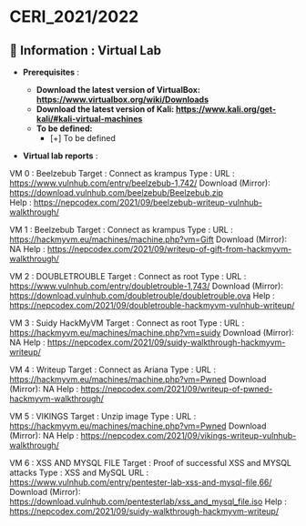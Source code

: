 # CERI_2021/2022

## 📢 Information : Virtual Lab

* **Prerequisites** :
    * **Download the latest version of VirtualBox: https://www.virtualbox.org/wiki/Downloads**
    * **Download the latest version of Kali: https://www.kali.org/get-kali/#kali-virtual-machines**
    * **To be defined:**
        - [+] To be defined

* **Virtual lab reports** :




VM 0 : Beelzebub
Target : Connect as krampus 
Type :
URL : https://www.vulnhub.com/entry/beelzebub-1,742/ 
Download (Mirror): https://download.vulnhub.com/beelzebub/Beelzebub.zip  
Help : https://nepcodex.com/2021/09/beelzebub-writeup-vulnhub-walkthrough/ 

VM 1 : Beelzebub
Target : Connect as krampus 
Type : 
URL : https://hackmyvm.eu/machines/machine.php?vm=Gift 
Download (Mirror): NA
Help : https://nepcodex.com/2021/09/writeup-of-gift-from-hackmyvm-walkthrough/ 

VM 2 : DOUBLETROUBLE
Target : Connect as root 
Type :
URL : https://www.vulnhub.com/entry/doubletrouble-1,743/ 
Download (Mirror): https://download.vulnhub.com/doubletrouble/doubletrouble.ova
Help : https://nepcodex.com/2021/09/doubletrouble-hackmyvm-vulnhub-writeup/ 

VM 3 : Suidy HackMyVM
Target : Connect as root 
Type :
URL : https://hackmyvm.eu/machines/machine.php?vm=suidy 
Download (Mirror): NA
Help : https://nepcodex.com/2021/09/suidy-walkthrough-hackmyvm-writeup/ 

VM 4 : Writeup
Target : Connect as Ariana
Type :
URL : https://hackmyvm.eu/machines/machine.php?vm=Pwned 
Download (Mirror): NA
Help : https://nepcodex.com/2021/09/writeup-of-pwned-hackmyvm-walkthrough/ 

VM 5 : VIKINGS
Target : Unzip image 
Type :
URL : https://hackmyvm.eu/machines/machine.php?vm=Pwned 
Download (Mirror): NA
Help : https://nepcodex.com/2021/09/vikings-writeup-vulnhub-walkthrough/ 

VM 6 : XSS AND MYSQL FILE
Target : Proof of successful XSS and MYSQL attacks
Type : XSS and MySQL
URL : https://www.vulnhub.com/entry/pentester-lab-xss-and-mysql-file,66/ 
Download (Mirror): https://download.vulnhub.com/pentesterlab/xss_and_mysql_file.iso 
Help : https://nepcodex.com/2021/09/suidy-walkthrough-hackmyvm-writeup/ 

